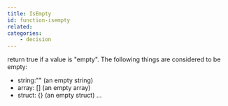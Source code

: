 ```yaml
---
title: IsEmpty
id: function-isempty
related:
categories:
    - decision
---
```


return true if a value is "empty".
The following things are considered to be empty:
- string:"" (an empty string)
- array: [] (an empty array)
- struct: {} (an empty struct)
...